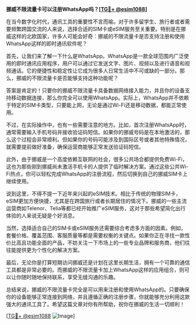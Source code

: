 **挪威不限流量卡可以注册WhatsApp吗？[[TG💪+ @esim1088](https://t.me/s/esim1088)]**

在当今数字化时代，通讯工具的重要性不言而喻。对于许多留学生、旅行者或者需要频繁跨国交流的人来说，选择合适的SIM卡或eSIM服务至关重要。特别是在挪威这样的北欧国家，许多人可能会好奇：挪威的不限流量卡是否支持注册和使用WhatsApp这样的即时通讯软件呢？

首先，让我们来了解一下什么是WhatsApp。WhatsApp是一款全球范围内广泛使用的即时通讯应用程序，用户可以通过它发送文字、图片、视频以及进行语音和视频通话。它的便捷性和稳定性让它成为很多人日常生活中不可或缺的一部分。那么，挪威的不限流量卡是否能够支持这种功能呢？

答案是肯定的！只要你的挪威不限流量卡具备数据网络接入能力，并且你的设备支持移动数据连接，那么你完全可以使用WhatsApp。实际上，WhatsApp并不依赖于特定的SIM卡类型，只要能上网，无论是通过Wi-Fi还是移动数据，都能正常使用。

不过，在实际操作中，也有一些需要注意的地方。比如，首次注册WhatsApp时，通常需要输入手机号码并接收验证码短信。如果你的挪威号码是在本地激活的，那么这个过程会非常顺利。但如果你的号码可能涉及到国际区号或者其他特殊情况，就需要提前做好准备，确保运营商能够正常发送验证码短信。

此外，由于挪威是一个高度依赖互联网的社会，很多公共场合都提供免费Wi-Fi，这也为那些刚到挪威尚未激活手机卡的人提供了临时解决方案。通过这些公共Wi-Fi热点，你可以轻松完成WhatsApp的注册流程，然后切换到自己的挪威SIM卡上继续使用。

说到这里，不得不提一下近年来兴起的eSIM技术。相比于传统的物理SIM卡，eSIM更加方便快捷，尤其是在跨国旅行或者长期居住的情况下。挪威的一些主流运营商如Telenor、Telia等都已经开始推广eSIM服务，这对于那些希望简化出行体验的人来说无疑是个好消息。

当然，选择适合自己的SIM卡或eSIM服务还需要综合考虑多方面的因素。例如，套餐价格、覆盖范围、客服质量等都是需要权衡的关键点。如果你正在寻找一款性价比高且功能全面的产品，不妨关注一下市场上的一些专业品牌和服务商，他们往往能提供更为个性化的解决方案。

最后，无论你是打算短期访问挪威还是计划在这里长期生活，拥有一个可靠的通信工具都是非常必要的。而挪威的不限流量卡加上WhatsApp这样的应用组合，则可以让你随时随地保持联系，享受无缝沟通的乐趣。

总结来说，挪威的不限流量卡完全是可以用来注册和使用WhatsApp的。只要确保你的设备能够正常连接到网络，并且遵循正确的注册步骤，你就能够充分利用这款强大的通讯工具了。希望这篇文章对你有所帮助，祝你在挪威的生活一切顺利！

[[TG💪+ @esim1088](https://t.me/s/esim1088) ![Image](https://i.postimg.cc/4NQfJmqS/Snipaste-2025-05-13-00-14-12.png)]